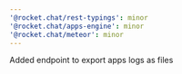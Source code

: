 ```yaml
---
'@rocket.chat/rest-typings': minor
'@rocket.chat/apps-engine': minor
'@rocket.chat/meteor': minor
---
```


Added endpoint to export apps logs as files

